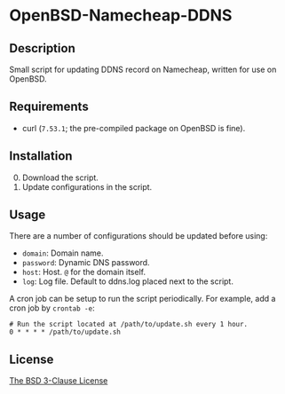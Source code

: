 # OpenBSD-Namecheap-DDNS #

## Description ##

Small script for updating DDNS record on Namecheap, written for use on OpenBSD.

## Requirements ##

* curl (`7.53.1`; the pre-compiled package on OpenBSD is fine).

## Installation ##

0. Download the script.
1. Update configurations in the script.

## Usage ##

There are a number of configurations should be updated before using:

* `domain`: Domain name.
* `password`: Dynamic DNS password.
* `host`: Host. `@` for the domain itself.
* `log`: Log file. Default to ddns.log placed next to the script.

A cron job can be setup to run the script periodically. For example, add a cron job by `crontab -e`:

    # Run the script located at /path/to/update.sh every 1 hour.
    0 * * * * /path/to/update.sh

## License ##

[The BSD 3-Clause License](http://opensource.org/licenses/BSD-3-Clause)
